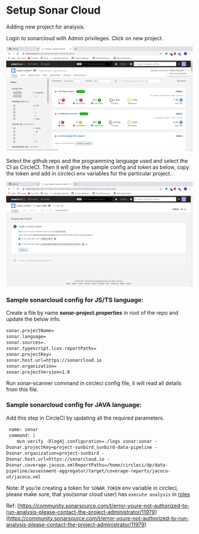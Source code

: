 # Setup Sonar Cloud

Adding new project for analysis.

Login to sonarcloud with Admin privileges. Click on new project.

![](../../../../.gitbook/assets/1878982657.png)

Select the github repo and the programming language used and select the CI as CircleCI. Then it will give the sample config and token as below, copy the token and add in circleci env variables for the particular project.

![](../../../../.gitbook/assets/1871970399.png)

### Sample sonarcloud config for JS/TS language: <a href="#sonarcloud-samplesonarcloudconfigforjs-tslanguage" id="sonarcloud-samplesonarcloudconfigforjs-tslanguage"></a>

Create a file by name **sonar-project.properties** in root of the repo and update the below info.

```
sonar.projectName=
sonar.language=
sonar.sources=.
sonar.typescript.lcov.reportPaths=
sonar.projectKey=
sonar.host.url=https://sonarcloud.io
sonar.organization=
sonar.projectVersion=1.0
```

Run sonar-scanner command in circleci config file, it will read all details from this file.

### Sample sonarcloud config for JAVA language: <a href="#sonarcloud-samplesonarcloudconfigforjavalanguage" id="sonarcloud-samplesonarcloudconfigforjavalanguage"></a>

Add this step in CircleCI by updating all the required parameters.

```
 name: sonar
 command: |
    mvn verify -Dlog4j.configuration=./logs sonar:sonar -Dsonar.projectKey=project-sunbird_sunbird-data-pipeline -Dsonar.organization=project-sunbird -Dsonar.host.url=https://sonarcloud.io -Dsonar.coverage.jacoco.xmlReportPaths=/home/circleci/dp/data-pipeline/assessment-aggregator/target/coverage-reports/jacoco-ut/jacoco.xml
```

Note: If you’re creating a token for `SONAR_TOKEN` env variable in circleci, please make sure, that you(sonar cloud user) has `execute analysis` in [roles](https://sonarcloud.io/organizations/sunbird-ed/permissions)

Ref: [https://community.sonarsource.com/t/error-youre-not-authorized-to-run-analysis-please-contact-the-project-administrator/11979](https://community.sonarsource.com/t/error-youre-not-authorized-to-run-analysis-please-contact-the-project-administrator/11979)
